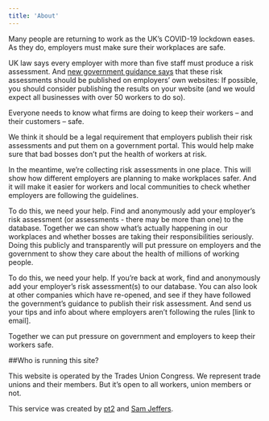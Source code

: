 ```yaml
---
title: 'About'
---
```

Many people are returning to work as the UK’s COVID-19 lockdown eases. As they do, employers must make sure their workplaces are safe.
 
UK law says every employer with more than five staff must produce a risk assessment. And [new government guidance says]((https://www.gov.uk/guidance/working-safely-during-coronavirus-covid-19)) that these risk assessments should be published on employers’ own websites:
If possible, you should consider publishing the results on your website (and we would expect all businesses with over 50 workers to do so).
 
Everyone needs to know what firms are doing to keep their workers – and their customers – safe.
 
We think it should be a legal requirement that employers publish their risk assessments and put them on a government portal. This would help make sure that bad bosses don’t put the health of workers at risk.
 
In the meantime, we’re collecting risk assessments in one place. This will show how different employers are planning to make workplaces safer. And it will make it easier for workers and local communities to check whether employers are following the guidelines.
 
To do this, we need your help. Find and anonymously add your employer’s risk assessment (or assessments - there may be more than one) to the database. Together we can show what’s actually happening in our workplaces and whether bosses are taking their responsibilities seriously. Doing this publicly and transparently will put pressure on employers and the government to show they care about the health of millions of working people.
 
To do this, we need your help. If you’re back at work, find and anonymously add your employer’s risk assessment(s) to our database. You can also look at other companies which have re-opened, and see if they have followed the government’s guidance to publish their risk assessment. And send us your tips and info about where employers aren’t following the rules [link to email].
 
Together we can put pressure on government and employers to keep their workers safe.
 
##Who is running this site?
 
This website is operated by the Trades Union Congress. We represent trade unions and their members. But it’s open to all workers, union members or not.
 
This service was created by [pt2](https://pt2.works) and [Sam Jeffers](https://twitter.com/wrklsshrd).
